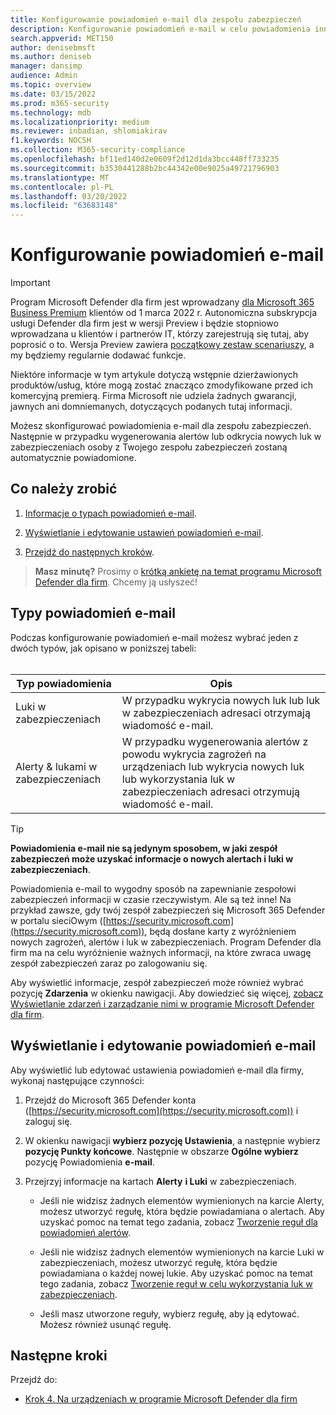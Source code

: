 ```yaml
---
title: Konfigurowanie powiadomień e-mail dla zespołu zabezpieczeń
description: Konfigurowanie powiadomień e-mail w celu powiadomienia innych osób o alertach i lukach w zabezpieczeniach w programie Microsoft Defender dla firm
search.appverid: MET150
author: denisebmsft
ms.author: deniseb
manager: dansimp
audience: Admin
ms.topic: overview
ms.date: 03/15/2022
ms.prod: m365-security
ms.technology: mdb
ms.localizationpriority: medium
ms.reviewer: inbadian, shlomiakirav
f1.keywords: NOCSH
ms.collection: M365-security-compliance
ms.openlocfilehash: bf11ed140d2e0609f2d12d1da3bcc448ff733235
ms.sourcegitcommit: b3530441288b2bc44342e00e9025a49721796903
ms.translationtype: MT
ms.contentlocale: pl-PL
ms.lasthandoff: 03/20/2022
ms.locfileid: "63683148"
---
```

# <a name="set-up-email-notifications"></a>Konfigurowanie powiadomień e-mail

> [!IMPORTANT]
> Program Microsoft Defender dla firm jest wprowadzany [dla Microsoft 365 Business Premium](../../business-premium/index.md) klientów od 1 marca 2022 r. Autonomiczna subskrypcja usługi Defender dla firm jest w wersji Preview i będzie stopniowo wprowadzana u klientów i partnerów IT, [](https://aka.ms/mdb-preview) którzy zarejestrują się tutaj, aby poprosić o to. Wersja Preview zawiera [początkowy zestaw scenariuszy](mdb-tutorials.md#try-these-preview-scenarios), a my będziemy regularnie dodawać funkcje.
> 
> Niektóre informacje w tym artykule dotyczą wstępnie dzierżawionych produktów/usług, które mogą zostać znacząco zmodyfikowane przed ich komercyjną premierą. Firma Microsoft nie udziela żadnych gwarancji, jawnych ani domniemanych, dotyczących podanych tutaj informacji. 

Możesz skonfigurować powiadomienia e-mail dla zespołu zabezpieczeń. Następnie w przypadku wygenerowania alertów lub odkrycia nowych luk w zabezpieczeniach osoby z Twojego zespołu zabezpieczeń zostaną automatycznie powiadomione. 

## <a name="what-to-do"></a>Co należy zrobić

1. [Informacje o typach powiadomień e-mail](#types-of-email-notifications).

2. [Wyświetlanie i edytowanie ustawień powiadomień e-mail](#view-and-edit-email-notifications).

3. [Przejdź do następnych kroków](#next-steps).


>
> **Masz minutę?**
> Prosimy o <a href="https://microsoft.qualtrics.com/jfe/form/SV_0JPjTPHGEWTQr4y" target="_blank">krótką ankietę na temat programu Microsoft Defender dla firm</a>. Chcemy ją usłyszeć!
>

## <a name="types-of-email-notifications"></a>Typy powiadomień e-mail

Podczas konfigurowanie powiadomień e-mail możesz wybrać jeden z dwóch typów, jak opisano w poniższej tabeli: <br/><br/>

| Typ powiadomienia  | Opis  |
|---------|---------|
| Luki w zabezpieczeniach  | W przypadku wykrycia nowych luk lub luk w zabezpieczeniach adresaci otrzymają wiadomość e-mail. |
| Alerty & lukami w zabezpieczeniach  | W przypadku wygenerowania alertów z powodu wykrycia zagrożeń na urządzeniach lub wykrycia nowych luk lub wykorzystania luk w zabezpieczeniach adresaci otrzymują wiadomość e-mail. |

> [!TIP]
> **Powiadomienia e-mail nie są jedynym sposobem, w jaki zespół zabezpieczeń może uzyskać informacje o nowych alertach i luki w zabezpieczeniach**.
> 
> Powiadomienia e-mail to wygodny sposób na zapewnianie zespołowi zabezpieczeń informacji w czasie rzeczywistym. Ale są też inne! Na przykład zawsze, gdy twój zespół zabezpieczeń się Microsoft 365 Defender w portalu sieciOwym ([https://security.microsoft.com](https://security.microsoft.com)), będą dosłane karty z wyróżnieniem nowych zagrożeń, alertów i luk w zabezpieczeniach. Program Defender dla firm ma na celu wyróżnienie ważnych informacji, na które zwraca uwagę zespół zabezpieczeń zaraz po zalogowaniu się.
> 
> Aby wyświetlić informacje, zespół zabezpieczeń może również wybrać pozycję **Zdarzenia** w okienku nawigacji. Aby dowiedzieć się więcej, [zobacz Wyświetlanie zdarzeń i zarządzanie nimi w programie Microsoft Defender dla firm](mdb-view-manage-incidents.md).

## <a name="view-and-edit-email-notifications"></a>Wyświetlanie i edytowanie powiadomień e-mail

Aby wyświetlić lub edytować ustawienia powiadomień e-mail dla firmy, wykonaj następujące czynności:

1. Przejdź do Microsoft 365 Defender konta ([https://security.microsoft.com](https://security.microsoft.com)) i zaloguj się.

2. W okienku nawigacji **wybierz pozycję Ustawienia**, a następnie wybierz **pozycję Punkty końcowe**. Następnie w obszarze **Ogólne wybierz** pozycję Powiadomienia **e-mail**. 

3. Przejrzyj informacje na kartach **Alerty** **i Luki** w zabezpieczeniach.

   - Jeśli nie widzisz żadnych elementów wymienionych na karcie Alerty,  możesz utworzyć regułę, która będzie powiadamiana o alertach. Aby uzyskać pomoc na temat tego zadania, zobacz [Tworzenie reguł dla powiadomień alertów](../defender-endpoint/configure-email-notifications.md).

   - Jeśli nie widzisz żadnych elementów wymienionych na karcie Luki w zabezpieczeniach, możesz utworzyć regułę, która będzie powiadamiana o każdej nowej lukie. Aby uzyskać pomoc na temat tego zadania, zobacz [Tworzenie reguł w celu wykorzystania luk w zabezpieczeniach](../defender-endpoint/configure-vulnerability-email-notifications.md).

   - Jeśli masz utworzone reguły, wybierz regułę, aby ją edytować. Możesz również usunąć regułę. 

## <a name="next-steps"></a>Następne kroki

Przejdź do:

- [Krok 4. Na urządzeniach w programie Microsoft Defender dla firm](mdb-onboard-devices.md)
